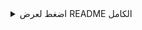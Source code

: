 
<details>
<summary>اضغط لعرض README الكامل</summary>

# 🚆 Train Ticket App

A full-stack web application that allows users to search, book, and manage train tickets — built with modern technologies to deliver a seamless experience from frontend to backend.

---

## 📁 Project Structure

This repository contains the full project split into two main parts:

```
Train-Ticket-App/
├── frontend/   → Angular 15+ application
└── backend/    → ASP.NET Core Web API
```

Each part is developed and maintained in its own GitHub repository and linked here via submodules.

- 🌐 [Frontend (Angular)](https://github.com/Omar-Sarhan/train-tracker-angular)
- 🛠️ [Backend (ASP.NET Core)](https://github.com/Omar-Sarhan/train-tracker-api)

---

## ⚙️ Technologies Used

### Frontend
- Angular 15+
- TypeScript
- Angular Material
- RxJS
- SCSS

### Backend
- ASP.NET Core Web API
- Entity Framework Core
- SQL Server
- JWT Authentication
- RESTful Services

---

## 🚀 Getting Started

> These instructions will help you run the full application locally.

### 🖥️ Prerequisites

- Node.js (v18+)
- .NET 7 SDK
- SQL Server
- Angular CLI

### 1️⃣ Clone the main repo (with submodules)

```bash
git clone --recurse-submodules https://github.com/Omar-Sarhan/Train-Ticket-App.git
cd Train-Ticket-App
```

> If you already cloned it without `--recurse-submodules`, run:
```bash
git submodule update --init --recursive
```

---

### 2️⃣ Run the backend

```bash
cd backend
dotnet restore
dotnet ef database update  # Apply DB migrations (if set up)
dotnet run
```

Backend will start on: `https://localhost:5001` or `http://localhost:5000`

---

### 3️⃣ Run the frontend

```bash
cd ../frontend
npm install
ng serve
```

Frontend will start on: `http://localhost:4200`

---

## 🔐 Authentication

The backend uses **JWT** for secure API access. Login generates a token stored on the client side. Roles & access levels are handled on both ends.

---

## 📸 Screenshots

*(Add screenshots or GIFs here)*

- ✅ Booking Flow  
- 📅 Schedule Viewer  
- 🧾 Ticket History  
- 🔒 Secure Login  

---

## 🧠 Features

- 🔍 Search for available trains
- 🎟️ Book and cancel tickets
- 👤 User authentication and authorization
- 🗂️ Admin dashboard for managing data
- 📄 Clean and responsive UI

---

## 👥 Authors

- **Omar Sarhan**
- Yehia Fawares
- Omar Shuqairi
- Abd-Alrhman Almazari

📧 [omar.kh.sarhan@gmail.com](mailto:omar.kh.sarhan@gmail.com)  
🔗 [LinkedIn](https://www.linkedin.com/in/omar-kh-sarhan/)

---

## 🌟 Show Your Support

If you liked this project, feel free to ⭐ it and share!

---

## 📝 License

This project is licensed under the MIT License — feel free to use, modify, and contribute!

</details>
